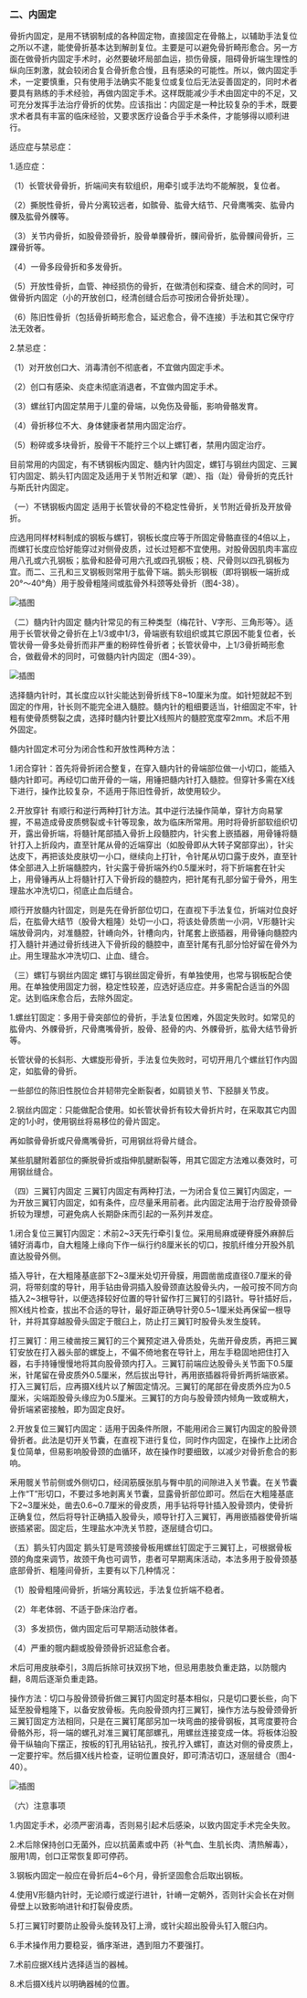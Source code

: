 ### 二、内固定

骨折内固定，是用不锈钢制成的各种固定物，直接固定在骨骼上，以辅助手法复位之所以不逮，能使骨折基本达到解剖复位。主要是可以避免骨折畸形愈合。另一方面在做骨折内固定手术时，必然要破坏局部血运，损伤骨膜，阻碍骨折端生理性的纵向压刺激，就会较闭合复合骨折愈合慢，且有感染的可能性。所以，做内固定手术，一定要慎重，只有使用手法确实不能复位或复位后无法妥善固定的，同时术者要具有熟练的手术经验，再做内固定手术。这样既能减少手术由固定中的不足，又可充分发挥手法治疗骨折的优势。应该指出：内固定是一种比较复杂的手术，既要求术者具有丰富的临床经验，又要求医疗设备合乎手术条件，才能够得以顺利进行。

适应症与禁忌症：

1.适应症：

（1）长管状骨骨折，折端间夹有软组织，用牵引或手法均不能解脱，复位者。

（2）撕脱性骨折，骨片分离较远者，如髌骨、肱骨大结节、尺骨鹰嘴突、肱骨内髁及肱骨外髁等。

（3）关节内骨折，如股骨颈骨折，股骨单髁骨折，髁间骨折，肱骨髁间骨折，三踝骨折等。

（4）一骨多段骨折和多发骨折。

（5）开放性骨折，血管、神经损伤的骨折，在做清创和探查、缝合术的同时，可做骨折内固定（小的开放创口，经清创缝合后亦可按闭合骨折处理）。

（6）陈旧性骨折（包括骨折畸形愈合，延迟愈合，骨不连接）手法和其它保守疗法无效者。

2.禁忌症：

（1）对开放创口大、消毒清创不彻底者，不宜做内固定手术。

（2）创口有感染、炎症未彻底消退者，不宜做内固定手术。

（3）螺丝钉内固定禁用于儿童的骨端，以免伤及骨骺，影响骨骼发育。

（4）骨折移位不大、身体健康者禁用内固定治疗。

（5）粉碎或多块骨折，股骨干不能拧三个以上螺钉者，禁用内固定治疗。

目前常用的内固定，有不锈钢板内固定、髓内针内固定，螺钉与钢丝内固定、三翼钉内固定、鹅头钉内固定及适用于关节附近和掌（蹠）、指（趾）骨骨折的克氏针与斯氏针内固定。

（一）不锈钢板内固定 适用于长管状骨的不稳定性骨折，关节附近骨折及开放骨折。

应选用同样材料制成的钢板与螺钉，钢板长度应等于所固定骨骼直径的4倍以上，而螺钉长度应恰好能穿过对侧骨皮质，过长过短都不宜使用。对股骨因肌肉丰富应用八孔或六孔钢板；肱骨和胫骨可用六孔或四孔钢板；桡、尺骨则以四孔钢板为宜。而二、三孔和三叉钢板则常用于肱骨下端。鹅头形钢板（即将钢板一端折成20°～40°角）用于股骨粗隆间或肱骨外科颈等处骨折（图4-38）。

![插图](./img/4-38.jpg)

（二）髓内针内固定 髓内针常见的有三种类型（梅花针、V字形、三角形等〉。适用于长管状骨之骨折在上1/3或中1/3，骨端嵌有软组织或其它原因不能复位者，长管状骨一骨多处骨折而非严重的粉碎性骨折者；长管状骨中，上1/3骨折畸形愈合，做截骨术的同时，可做髓内针内固定（图4-39）。

![插图](./img/4-39.jpg)

选择髓内针时，其长度应以针尖能达到骨折线下8~10厘米为度。如针短就起不到固定的作用，针长则不能完全进入髓腔。髓内针的粗细要适当，针细固定不牢，针粗有使骨质劈裂之虞，选择时髓内针要比X线照片的髓腔宽度窄2mm。术后不用外固定。

髓内针固定术可分为闭合性和开放性两种方法：

1.闭合穿针：首先将骨折闭合整复，在穿入髓内针的骨端部位做一小切口，能插入髓内针即可。再经切口凿开骨的一端，用锤把髓内针打入髓腔。但穿针多需在X线下进行，操作比较复杂，不适用于陈旧性骨折，故使用较少。

2.开放穿针 有顺行和逆行两种打针方法。其中逆行法操作简单，穿针方向易掌握，不易造成骨皮质劈裂或卡针等现象，故为临床所常用。用时将骨折部软组织切开，露出骨折端，将髓针尾部插入骨折上段髓腔内，针尖套上嵌插器，用骨锤将髓针打入上折段内，直至针尾从骨的近端穿出（如股骨即从大转子窝部穿出），针尖达皮下，再把该处皮肤切一小口，继续向上打针，令针尾从切口露于皮外，直至针体全部进入上折端髓腔内，针尖露于骨折端外约0.5厘米时，将下折端套在针尖上，用骨锤再从上将髓针打入下骨折段的髓腔内，把针尾有孔部分留于骨外，用生理盐水冲洗切口，彻底止血后缝合。

顺行开放髓内针固定，则是先在骨折部位切口，在直视下手法复位，折端对位良好后，在肱骨大结节（股骨大粗隆）处切一小口，将该处骨质凿一小洞，V形髓针尖端放骨洞内，对准髓腔，针嵴向外，针槽向内，针尾套上嵌插器，用骨锤向髓腔内打入髓针并通过骨折线进入下骨折段的髓腔中，直至针尾有孔部分恰好留在骨外为止。用生理盐水冲洗切口、止血、缝合。

（三）螺钉与钢丝内固定 螺钉与钢丝固定骨折，有单独使用，也常与钢板配合使用。在单独使用固定力弱，稳定性较差，应选好适应症。并多需配合适当的外固定。达到临床愈合后，去除外固定。

1.螺丝钉固定：多用于骨突部位的骨折，手法复位困难，外固定失败时。如常见的肱骨内、外髁骨折，尺骨鹰嘴骨折，股骨、胫骨的内、外髁骨折，肱骨大结节骨折等。

长管状骨的长斜形、大螺旋形骨折，手法复位失败时，可切开用几个螺丝钉作内固定，如肱骨的骨折。

一些部位的陈旧性脱位合并韧带完全断裂者，如肩锁关节、下胫腓关节皮。

2.钢丝内固定：只能做配合使用。如长管状骨折有较大骨折片时，在采取其它内固定的1小时，使用钢丝将易移位的骨片固定。

再如髌骨骨折或尺骨鹰嘴骨折，可用钢丝将骨片缝合。

某些肌腱附着部位的撕脱骨折或指伸肌腱断裂等，用其它固定方法难以奏效时，可用钢丝缝合。

（四）三翼钉内固定 三翼钉内固定有两种打法，一为闭合复位三翼钉内固定，一为开放三翼钉内固定，如有条件，应尽量釆用前者。此内固定法用于治疗股骨颈骨折较为理想，可避免病人长期卧床而引起的一系列并发症。

1.闭合复位三翼钉内固定：术前2~3天先行牵引复位。采用局麻或硬脊膜外麻醉后铺好消毒巾，自大粗隆上缘向下作一纵行约8厘米长的切口，按肌纤维分开股外肌直达股骨外侧。

插入导针，在大粗隆基底部下2~3厘米处切开骨膜，用圆凿凿成直径0.7厘米的骨洞，将带刻度的导针，用手钻由骨洞插入股骨颈直达股骨头内，一般可按不同方向插入2~3根导针，以便选择较好位置的导针留作打三翼钉的引路针。导针插好后，照X线片检查，拔出不合适的导针，最好距正确导针旁0.5~1厘米处再保留一根导针，并将其穿越股骨头固定于髋臼上，防止打三翼钉时股骨头发生旋转。

打三翼钉：用三棱凿按三翼钉的三个翼预定进入骨质处，先凿开骨皮质，再把三翼钉安放在打入器头部的螺旋上，不偏不倚地套在导针上，用左手稳固地把住打入器，右手持锤慢慢地将其向股骨颈内打入。三翼钉前端应达股骨头关节面下0.5厘米，针尾留在骨皮质外0.5厘米，然后拔出导针，再用嵌插器将骨折两折端嵌紧。打入三翼钉后，应再摄X线片以了解固定情况。三翼钉的尾部在骨皮质外应为0.5厘米，尖端距股骨头缘应为0.5厘米。三翼钉的方向与股骨颈内倾角一致或稍大，骨折端紧密接触，即为固定良好。

2.开放复位三翼钉内固定：适用于因条件所限，不能用闭合三翼钉内固定的股骨颈骨折者。此法是切开关节囊，在直视下进行复位，同时作内固定，在操作上比闭合复位简单，但易影响股骨颈的血循环，故在操作时要细致，以减少对骨折愈合的影响。

釆用髋关节前侧或外侧切口，经阔筋膜张肌与臀中肌的间隙进入关节囊。在关节囊上作“T”形切口，不要过多地剥离关节囊，显露骨折部位即可。然后在大粗隆基底下2~3厘米处，凿去0.6~0.7厘米的骨皮质，用手钻将导针插入股骨颈内，使骨折正确复位，然后将导针正确插入股骨头，顺导针打入三翼钉，再用嵌插器使骨折端嵌插紧密。固定后，生理盐水冲洗关节腔，逐层缝合切口。

（五）鹅头钉内固定 鹅头钉是弯颈接骨板用螺丝钉固定于三翼钉上，可根据骨板颈的角度来调节，故颈干角也可调节，患者可早期离床活动，本法多用于股骨颈基底部骨折、粗隆间骨折，主要有以下几种情况：

（1）股骨粗隆间骨折，折端分离较远，手法复位折端不稳者。

（2）年老体弱、不适于卧床治疗者。

（3）多发损伤，做内固定后可早期活动肢体者。

（4）严重的髋内翻或股骨颈骨折迟延愈合者。

术后可用皮肤牵引，3周后拆除可扶双拐下地，但忌用患肢负重走路，以防髋内翻，8周后逐渐负重走路。

操作方法：切口与股骨颈骨折做三翼钉内固定时基本相似，只是切口要长些，向下延至股骨粗隆下，以备安放骨板。先向股骨颈内打三翼钉，操作方法与股骨颈骨折三翼钉固定方法相同，只是在三翼钉尾部另加一块弯曲的接骨钢板，其弯度要符合骨骼外形，将一端的螺孔对准三翼钉尾部螺孔，用螺丝连接变成一体。将板体沿股骨干纵轴向下摆正，按板的钉孔用钻钻孔，按孔拧入螺钉，直达对侧的骨皮质上，一定要拧牢。然后摄X线片检查，证明位置良好，即可清洁切口，逐层缝合（图4-40）。

![插图](./img/4-40.jpg)

（六）注意事项

1.内固定手术，必须严密消毒，否则易引起术后感染，以致内固定手术完全失败。

2.术后除保持创口无菌外，应以抗菌素或中药（补气血、生肌长肉、清热解毒〉，服用1周，创口正常恢复即可停药。

3.钢板内固定一般应在骨折后4~6个月，骨折坚固愈合后取出钢板。

4.使用V形髓内针时，无论顺行或逆行进针，针嵴一定朝外，否则针尖会长在对侧骨壁上以致影响进针和打裂骨皮质。

5.打三翼钉时要防止股骨头旋转及钉上滑，或针尖超出股骨头钉入髋臼内。

6.手术操作用力要稳妥，循序渐进，遇到阻力不要强打。

7.术前应据X线片选择适当的器械。

8.术后摄X线片以明确器械的位置。